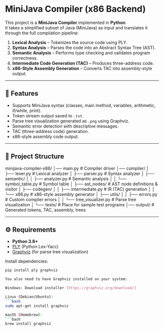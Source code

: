 # MiniJava Compiler (x86 Backend)

This project is a **MiniJava Compiler** implemented in **Python**.  
It takes a simplified subset of Java (MiniJava) as input and translates it through the full compilation pipeline:

1. **Lexical Analysis** – Tokenizes the source code using PLY.
2. **Syntax Analysis** – Parses the code into an Abstract Syntax Tree (AST).
3. **Semantic Analysis** – Performs type checking and validates program correctness.
4. **Intermediate Code Generation (TAC)** – Produces three-address code.
5. **x86-Style Assembly Generation** – Converts TAC into assembly-style output.

---

## 🚀 Features
- Supports MiniJava syntax (classes, main method, variables, arithmetic, if/while, print).
- Token stream output saved to `.txt`.
- Parse tree visualization generated as `.png` using Graphviz.
- Semantic error detection with descriptive messages.
- TAC (three-address code) generation.
- x86-style assembly code output.

---

## 📂 Project Structure
minijava-compiler-x86/
│── main.py # Compiler driver
│── compiler/
│ ├── lexer.py # Lexical analyzer
│ ├── parser.py # Syntax analyzer
│ ├── semantic/
│ │ ├── analyzer.py # Semantic analysis
│ │ └── symbol_table.py # Symbol table
│ ├── ast_nodes/ # AST node definitions & visitor
│ ├── codegen/
│ │ ├── intermediate.py # IR (TAC) generation
│ │ └── x86.py # x86-style assembly generator
│ ├── utils/
│ │ ├── errors.py # Custom compiler errors
│ │ └── tree_visualizer.py # Parse tree visualization
│ └── tests/ # Place for sample test programs
│── output/ # Generated tokens, TAC, assembly, trees

---

## ⚙️ Requirements
- **Python 3.8+**
- [PLY](https://www.dabeaz.com/ply/) (Python Lex-Yacc)
- [Graphviz](https://graphviz.org/) (for parse tree visualization)

Install dependencies:
```bash
pip install ply graphviz

You also need to have Graphviz installed on your system:

Windows: Download installer [https://graphviz.org/download/]

Linux (Debian/Ubuntu):
```bash
sudo apt-get install graphviz

macOS (Homebrew):
```bash
brew install graphviz

